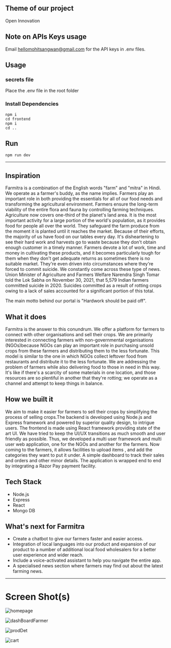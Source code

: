 ## Theme of our project
Open Innovation

## Note on APIs Keys usage

Email hellomohitsangwan@gmail.com for the API keys in .env files.

## Usage

### secrets file

Place the .env file in the root folder

### Install Dependencies

```
npm i
cd frontend
npm i
cd ..
```

## Run

```
npm run dev
```
---

## Inspiration

Farmitra is a combination of the English words "farm" and "mitra" in Hindi. We operate as a farmer's buddy, as the name implies. Farmers play an important role in both providing the essentials for all of our food needs and transforming the agricultural environment. Farmers ensure the long-term viability of the entire flora and fauna
by controlling farming techniques. Agriculture now covers one-third of the planet's land area. It is the most important activity for a large portion of the world's population, as it provides food for people all over the world. They safeguard the farm produce from the moment it is planted until it reaches the market. Because of their
efforts, the majority of us have food on our tables every day. It's disheartening to see their hard work and harvests go to waste because they don't obtain enough customer in a timely manner. Farmers devote a lot of work, time and money in cultivating these products, and it becomes particularly tough for them when they don't get adequate returns as sometimes there is no suitable market. They're even driven into circumstances where they're forced to commit suicide. We constantly come across these type of news. Union Minister of Agriculture and Farmers Welfare Narendra Singh Tomar told the Lok Sabha on November 30, 2021, that 5,579 Indian farmers committed suicide in 2020. Suicides committed as a result of rotting crops owing to a lack of sales accounted for a significant portion of this total.

The main motto behind our portal is "Hardwork should be paid off".

## What it does

Farmitra is the answer to this conundrum. We offer a platform for farmers to connect with other organisations and sell their crops. We are primarily interested in connecting farmers with non-governmental organisations (NGOs)because NGOs can play an important role in purchasing unsold crops from these farmers and distributing them to the less fortunate. This model is similar to the one in which NGOs collect leftover food from restaurants and distribute it to the less fortunate. We are addressing the problem of farmers while also delivering food to those in need in this way. It's like if there's a scarcity of some materials in one location, and those resources are so plentiful in another that they're rotting; we operate as a channel and attempt to keep things in balance.

## How we built it

We aim to make it easier for farmers to sell their crops by simplifying the process of selling crops.The backend is developed using Node.js and Express framework and powered by superior quality design, to intrigue users. The frontend is made using React framework providing state of the art UI. We have tried to keep the UI/UX transitions as much smooth and user friendly as possible. Thus, we developed a multi user framework and multi user web application, one for the NGOs and another for the farmers. Now coming to the farmers, it allows facilities to upload items , and add the categories they want to put it under. A simple dashboard to track their sales and orders and other minor details. The application is wrapped end to end by integrating a Razor Pay payment facility. 


## Tech Stack
- Node.js
- Express
- React
- Mongo DB

## What's next for Farmitra
- Create a chatbot to give our farmers faster and easier access.
- Integration of local languages into our product and expansion of our product to a number of additional local food wholesalers for a better user experience and wider reach.
- Include a voice-activated assistant to help you navigate the entire app.
- A specialised news section where farmers may find out about the latest farming news.
---
# Screen Shot(s)
![homepage](https://user-images.githubusercontent.com/73031725/153732874-d69679ff-cc71-4841-99d7-bbd963f08809.png)

![dashBoardFarmer](https://user-images.githubusercontent.com/73031725/153732885-ad6c69f5-a013-41a9-9ad3-bf2cfedf05ab.png)

![prodDet](https://user-images.githubusercontent.com/73031725/153732888-07210acf-4bb3-4eb1-881b-2204f7bd68b1.png)

![cart](https://user-images.githubusercontent.com/73031725/153732893-992d8843-2047-4b07-ac00-29938f635e19.png)
